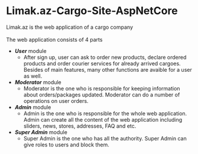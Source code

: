 # Limak.az-Cargo-Site-AspNetCore

Limak.az is the web application of a cargo company </br>
</br>
The web application consists of 4 parts 
- ***User*** module
  - After sign up, user can ask to order new products, declare ordered products and order courier services for already arrived cargoes. Besides of main features, many other functions are avaible for a user as well.
- ***Moderator*** module
  - Moderator is the one who is responsible for keeping information about orders/packages updated. Moderator can do a number of operations on user orders.
- ***Admin*** module
  - Admin is the one who is responsible for the whole web application. Admin can create all the content of the web application including sliders, news, stores, addresses, FAQ and etc.
- ***Super Admin*** module
  - Super Admin is the one who has all the authority. Super Admin can give roles to users and block them.
